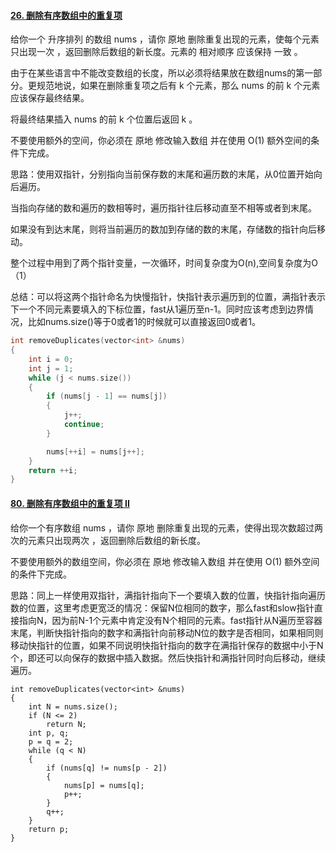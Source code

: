 #### [26. 删除有序数组中的重复项](https://leetcode.cn/problems/remove-duplicates-from-sorted-array/)

给你一个 升序排列 的数组 nums ，请你 原地 删除重复出现的元素，使每个元素 只出现一次 ，返回删除后数组的新长度。元素的 相对顺序 应该保持 一致 。

由于在某些语言中不能改变数组的长度，所以必须将结果放在数组nums的第一部分。更规范地说，如果在删除重复项之后有 k 个元素，那么 nums 的前 k 个元素应该保存最终结果。

将最终结果插入 nums 的前 k 个位置后返回 k 。

不要使用额外的空间，你必须在 原地 修改输入数组 并在使用 O(1) 额外空间的条件下完成。



思路：使用双指针，分别指向当前保存数的末尾和遍历数的末尾，从0位置开始向后遍历。

当指向存储的数和遍历的数相等时，遍历指针往后移动直至不相等或者到末尾。

如果没有到达末尾，则将当前遍历的数加到存储的数的末尾，存储数的指针向后移动。

整个过程中用到了两个指针变量，一次循环，时间复杂度为O(n),空间复杂度为O（1）


总结：可以将这两个指针命名为快慢指针，快指针表示遍历到的位置，满指针表示下一个不同元素要填入的下标位置，fast从1遍历至n-1。同时应该考虑到边界情况，比如nums.size()等于0或者1的时候就可以直接返回0或者1。

```C++
int removeDuplicates(vector<int> &nums)
{
    int i = 0;
    int j = 1;
    while (j < nums.size())
    {
        if (nums[j - 1] == nums[j])
        {
            j++;
            continue;
        }

        nums[++i] = nums[j++];
    }
    return ++i;
}	
```



#### [80. 删除有序数组中的重复项 II](https://leetcode.cn/problems/remove-duplicates-from-sorted-array-ii/)

给你一个有序数组 nums ，请你 原地 删除重复出现的元素，使得出现次数超过两次的元素只出现两次 ，返回删除后数组的新长度。

不要使用额外的数组空间，你必须在 原地 修改输入数组 并在使用 O(1) 额外空间的条件下完成。



思路：同上一样使用双指针，满指针指向下一个要填入数的位置，快指针指向遍历数的位置，这里考虑更宽泛的情况：保留N位相同的数字，那么fast和slow指针直接指向N，因为前N-1个元素中肯定没有N个相同的元素。fast指针从N遍历至容器末尾，判断快指针指向的数字和满指针向前移动N位的数字是否相同，如果相同则移动快指针的位置，如果不同说明快指针指向的数字在满指针保存的数据中小于N个，即还可以向保存的数据中插入数据。然后快指针和满指针同时向后移动，继续遍历。

```
int removeDuplicates(vector<int> &nums)
{
    int N = nums.size();
    if (N <= 2)
        return N;
    int p, q;
    p = q = 2;
    while (q < N)
    {
        if (nums[q] != nums[p - 2])
        {
            nums[p] = nums[q];
            p++;
        }
        q++;
    }
    return p;
}
```

